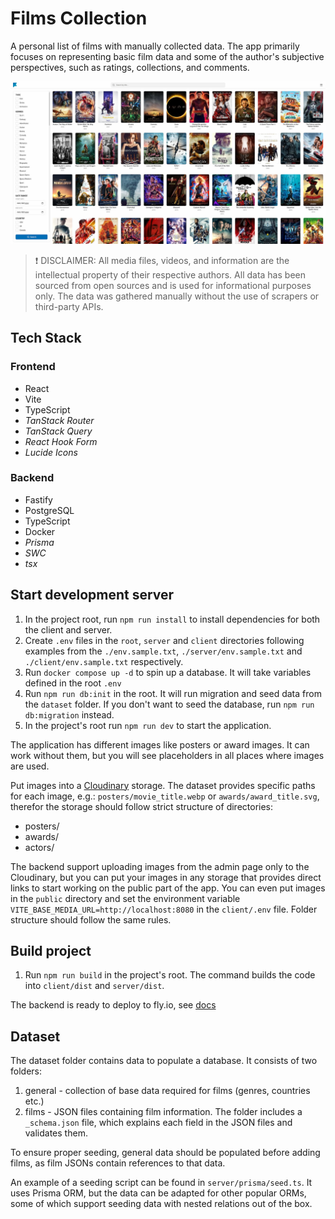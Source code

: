 # Films Collection

A personal list of films with manually collected data. The app primarily focuses on representing basic film data and some of the author's subjective perspectives, such as ratings, collections, and comments.

![Films Collection Main Page Preview](./preview.jpg)

> ❗ DISCLAIMER: All media files, videos, and information are the intellectual property of their respective authors. All data has been sourced from open sources and is used for informational purposes only. The data was gathered manually without the use of scrapers or third-party APIs.

## Tech Stack

### Frontend

- React
- Vite
- TypeScript
- *TanStack Router*
- *TanStack Query*
- *React Hook Form*
- *Lucide Icons*

### Backend

- Fastify
- PostgreSQL
- TypeScript
- Docker
- *Prisma*
- *SWC*
- *tsx*

## Start development server

1. In the project root, run `npm run install` to install dependencies for both the client and server.
2. Create `.env` files in the `root`, `server` and `client` directories following examples from the `./env.sample.txt`, `./server/env.sample.txt` and `./client/env.sample.txt` respectively.
3. Run `docker compose up -d` to spin up a database. It will take variables defined in the root `.env`
4. Run `npm run db:init` in the root. It will run migration and seed data from the `dataset` folder. If you don't want to seed the database, run `npm run db:migration` instead.
5. In the project's root run `npm run dev` to start the application.

The application has different images like posters or award images. It can work without them, but you will see placeholders in all places where images are used.

Put images into a [Cloudinary](https://cloudinary.com/) storage. The dataset provides specific paths for each image, e.g.: `posters/movie_title.webp` or `awards/award_title.svg`, therefor the storage should follow strict structure of directories:
- posters/
- awards/
- actors/

The backend support uploading images from the admin page only to the Cloudinary, but you can put your images in any storage that provides direct links to start working on the public part of the app. You can even put images in the `public` directory and set the environment variable `VITE_BASE_MEDIA_URL=http://localhost:8080` in the `client/.env` file. Folder structure should follow the same rules.

## Build project

1. Run `npm run build` in the project's root. The command builds the code into `client/dist` and `server/dist`.

The backend is ready to deploy to fly.io, see [docs](https://fly.io/docs/launch/deploy/)

## Dataset

The dataset folder contains data to populate a database. It consists of two folders:

1. general - collection of base data required for films (genres, countries etc.)
2. films - JSON files containing film information. The folder includes a `_schema.json` file, which explains each field in the JSON files and validates them.

To ensure proper seeding, general data should be populated before adding films, as film JSONs contain references to that data.

An example of a seeding script can be found in `server/prisma/seed.ts`. It uses Prisma ORM, but the data can be adapted for other popular ORMs, some of which support seeding data with nested relations out of the box.